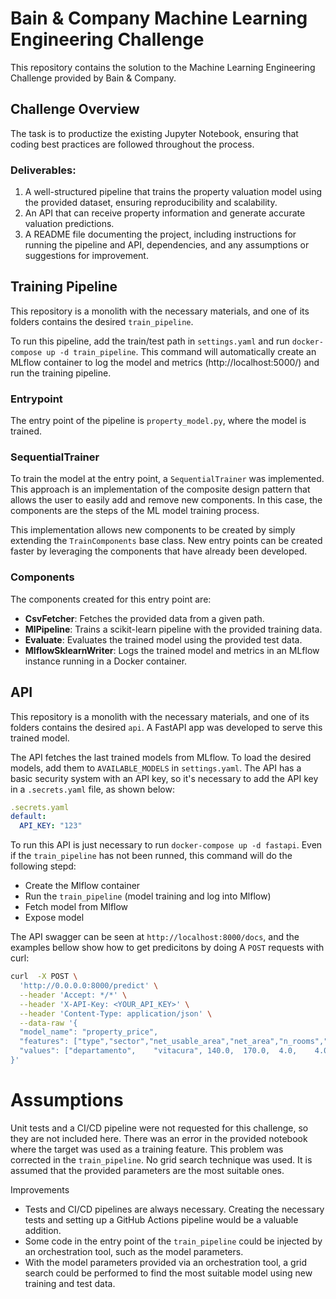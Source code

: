 # Bain & Company Machine Learning Engineering Challenge

This repository contains the solution to the Machine Learning Engineering Challenge provided by Bain & Company.

## Challenge Overview

The task is to productize the existing Jupyter Notebook, ensuring that coding best practices are followed throughout the process.

### Deliverables:
1. A well-structured pipeline that trains the property valuation model using the provided dataset, ensuring reproducibility and scalability.
2. An API that can receive property information and generate accurate valuation predictions.
3. A README file documenting the project, including instructions for running the pipeline and API, dependencies, and any assumptions or suggestions for improvement.

## Training Pipeline
This repository is a monolith with the necessary materials, and one of its folders contains the desired `train_pipeline`.

To run this pipeline, add the train/test path in `settings.yaml` and run `docker-compose up -d train_pipeline`. This command will automatically create an MLflow container to log the model and metrics (http://localhost:5000/) and run the training pipeline.

### Entrypoint
The entry point of the pipeline is `property_model.py`, where the model is trained.

### SequentialTrainer
To train the model at the entry point, a `SequentialTrainer` was implemented. This approach is an implementation of the composite design pattern that allows the user to easily add and remove new components. In this case, the components are the steps of the ML model training process.

This implementation allows new components to be created by simply extending the `TrainComponents` base class. New entry points can be created faster by leveraging the components that have already been developed.

### Components
The components created for this entry point are:
- **CsvFetcher**: Fetches the provided data from a given path.
- **MlPipeline**: Trains a scikit-learn pipeline with the provided training data.
- **Evaluate**: Evaluates the trained model using the provided test data.
- **MlflowSklearnWriter**: Logs the trained model and metrics in an MLflow instance running in a Docker container.

## API
This repository is a monolith with the necessary materials, and one of its folders contains the desired `api`. A FastAPI app was developed to serve this trained model.

The API fetches the last trained models from MLflow. To load the desired models, add them to `AVAILABLE_MODELS` in `settings.yaml`. The API has a basic security system with an API key, so it's necessary to add the API key in a `.secrets.yaml` file, as shown below:

```yaml
.secrets.yaml
default:
  API_KEY: "123"
```

To run this API is just necessary to run `docker-compose up -d fastapi`. Even if the `train_pipeline` has not been runned, this command will do the following stepd:
- Create the Mlflow container
- Run the `train_pipeline` (model training and log into Mlflow)
- Fetch model from Mlflow
- Expose model

The API swagger can be seen at `http://localhost:8000/docs`, and the examples bellow show how to get predicitons by doing A `POST` requests with curl:
```sh
curl  -X POST \
  'http://0.0.0.0:8000/predict' \
  --header 'Accept: */*' \
  --header 'X-API-Key: <YOUR_API_KEY>' \
  --header 'Content-Type: application/json' \
  --data-raw '{
  "model_name": "property_price",
  "features": ["type","sector","net_usable_area","net_area","n_rooms","n_bathroom","latitude","longitude"],
  "values": ["departamento",	"vitacura",	140.0,	170.0,	4.0,	4.0,	-33.40123,	-70.58056]
}'
```

# Assumptions
Unit tests and a CI/CD pipeline were not requested for this challenge, so they are not included here.
There was an error in the provided notebook where the target was used as a training feature. This problem was corrected in the `train_pipeline`.
No grid search technique was used. It is assumed that the provided parameters are the most suitable ones.

Improvements
- Tests and CI/CD pipelines are always necessary. Creating the necessary tests and setting up a GitHub Actions pipeline would be a valuable addition.
- Some code in the entry point of the `train_pipeline` could be injected by an orchestration tool, such as the model parameters.
- With the model parameters provided via an orchestration tool, a grid search could be performed to find the most suitable model using new training and test data.